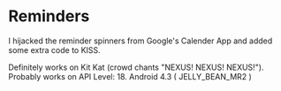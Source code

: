 Reminders
=========

I hijacked the reminder spinners from Google's Calender App and added some extra code to KISS.  

Definitely works on Kit Kat (crowd chants "NEXUS! NEXUS! NEXUS!").
Probably works on API Level: 18. Android 4.3 ( JELLY_BEAN_MR2 )


